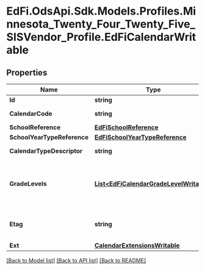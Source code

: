 # EdFi.OdsApi.Sdk.Models.Profiles.Minnesota_Twenty_Four_Twenty_Five_SISVendor_Profile.EdFiCalendarWritable

## Properties

Name | Type | Description | Notes
------------ | ------------- | ------------- | -------------
**Id** | **string** |  | [optional] 
**CalendarCode** | **string** | The identifier for the calendar. | 
**SchoolReference** | [**EdFiSchoolReference**](EdFiSchoolReference.md) |  | 
**SchoolYearTypeReference** | [**EdFiSchoolYearTypeReference**](EdFiSchoolYearTypeReference.md) |  | 
**CalendarTypeDescriptor** | **string** | Indicates the type of calendar. | 
**GradeLevels** | [**List&lt;EdFiCalendarGradeLevelWritable&gt;**](EdFiCalendarGradeLevelWritable.md) | An unordered collection of calendarGradeLevels. Indicates the grade level associated with the calendar. | [optional] 
**Etag** | **string** | A unique system-generated value that identifies the version of the resource. | [optional] 
**Ext** | [**CalendarExtensionsWritable**](CalendarExtensionsWritable.md) |  | [optional] 

[[Back to Model list]](../README.md#documentation-for-models) [[Back to API list]](../README.md#documentation-for-api-endpoints) [[Back to README]](../README.md)

